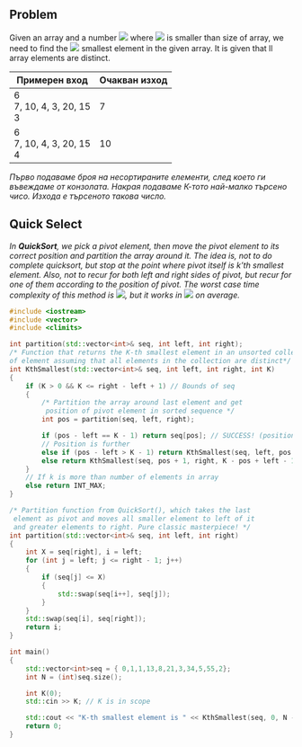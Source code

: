 ## Problem
Given an array and a number <img src="https://latex.codecogs.com/svg.latex?\Large&space;K"> where <img src="https://latex.codecogs.com/svg.latex?\Large&space;K"> is smaller than size of array, we need to find the <img src="https://latex.codecogs.com/svg.latex?\Large&space;K^{th}"> smallest element in the given array. It is given that ll array elements are distinct.

Примерен вход|Oчакван изход
-|-
6<br>7, 10, 4, 3, 20, 15<br>3|7
6<br>7, 10, 4, 3, 20, 15<br>4|10

*Първо подаваме броя на несортираните елементи, след което ги въвеждаме от конзолата. Накрая подаваме К-тото най-малко търсено чисо. Изхода е търсеното такова число.*  

## Quick Select

*In **QuickSort**, we pick a pivot element, then move the pivot element to its correct position and partition the array around it. The idea is, not to do complete quicksort, but stop at the point where pivot itself is k’th smallest element. Also, not to recur for both left and right sides of pivot, but recur for one of them according to the position of pivot. The worst case time complexity of this method is <img src="https://latex.codecogs.com/svg.latex?\Large&space;O(n^2)">, but it works in <img src="https://latex.codecogs.com/svg.latex?\Large&space;O(n)"> on average.*

```cpp
#include <iostream> 
#include <vector>
#include <climits> 

int partition(std::vector<int>& seq, int left, int right);
/* Function that returns the K-th smallest element in an unsorted collecton
of element assuming that all elements in the collection are distinct*/
int KthSmallest(std::vector<int>& seq, int left, int right, int K)
{
	if (K > 0 && K <= right - left + 1) // Bounds of seq
	{
		/* Partition the array around last element and get
		 position of pivot element in sorted sequence */
		int pos = partition(seq, left, right);

		if (pos - left == K - 1) return seq[pos]; // SUCCESS! (position == K)
		// Position is further
		else if (pos - left > K - 1) return KthSmallest(seq, left, pos - 1, K);  
		else return KthSmallest(seq, pos + 1, right, K - pos + left - 1);
	}
	// If k is more than number of elements in array 
	else return INT_MAX;
}

/* Partition function from QuickSort(), which takes the last 
 element as pivot and moves all smaller element to left of it 
 and greater elements to right. Pure classic masterpiece! */
int partition(std::vector<int>& seq, int left, int right)
{
	int X = seq[right], i = left;
	for (int j = left; j <= right - 1; j++)
	{
		if (seq[j] <= X)
		{
			std::swap(seq[i++], seq[j]);
		}
	}
	std::swap(seq[i], seq[right]);
	return i;
}

int main()
{
	std::vector<int>seq = { 0,1,1,13,8,21,3,34,5,55,2};
	int N = (int)seq.size();

	int K(0);
	std::cin >> K; // K is in scope

	std::cout << "K-th smallest element is " << KthSmallest(seq, 0, N - 1, K);
	return 0;
}

```
